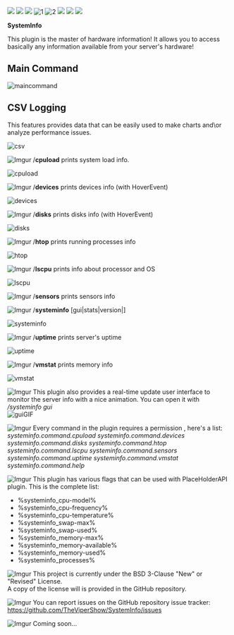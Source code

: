 ![](https://img.shields.io/tokei/lines/github/TheViperShow/SystemInfo?style=for-the-badge) ![](https://img.shields.io/github/languages/code-size/TheViperShow/SystemInfo?style=for-the-badge) ![](https://img.shields.io/spiget/stars/70905?label=Spigot%20Rating&style=for-the-badge) ![1](https://img.shields.io/github/issues/TheViperShow/SystemInfo?style=for-the-badge) ![2](https://img.shields.io/github/forks/TheViperShow/SystemInfo?style=for-the-badge) ![](https://img.shields.io/github/stars/TheViperShow/SystemInfo?style=for-the-badge) ![](https://img.shields.io/github/license/TheViperShow/SystemInfo?style=for-the-badge) ![](https://img.shields.io/badge/speed-optimized-green)

**SystemInfo**

This plugin is the master of hardware information!
It allows you to access basically any information available
from your server's hardware!

<h2>Main Command </h2>

![maincommand](https://i.imgur.com/jVCuz7H.png)

<h2>CSV Logging </h2>
This features provides data that can be easily used to make charts
and\or analyze performance issues.

![csv](https://i.imgur.com/CZeeNFh.png)

![Imgur](https://i.imgur.com/KFs485C.png)
/**cpuload** prints system load info.



![cpuload](https://i.imgur.com/Lk5PZFb.png)

![Imgur](https://i.imgur.com/7KC4oCx.png)
/**devices** prints devices info (with HoverEvent)

![devices](https://i.imgur.com/SueFlOO.png)

![Imgur](https://i.imgur.com/JTlFA5d.png)
/**disks** prints disks info (with HoverEvent)

![disks](https://i.imgur.com/9r6cfQt.png)

![Imgur](https://i.imgur.com/lEjgrRV.png)
/**htop** prints running processes info

![htop](https://i.imgur.com/IdUwdw2.png)

![Imgur](https://i.imgur.com/5t86Riq.png)
/**lscpu** prints info about processor and OS

![lscpu](https://i.imgur.com/3kCOZq7.png)

![Imgur](https://i.imgur.com/o2dHzfY.png)
/**sensors** prints sensors info

![Imgur](https://i.imgur.com/LJodraz.png)
/**systeminfo** [gui|stats|version|]

![systeminfo](https://i.imgur.com/aYRlnJe.png)

![Imgur](https://i.imgur.com/RXutoge.png)
/**uptime** prints server's uptime

![uptime](https://i.imgur.com/D6FBpIY.png)

![Imgur](https://i.imgur.com/X9hkzCu.png)
/**vmstat** prints memory info

![vmstat](https://i.imgur.com/eWkjkko.png)

![Imgur](https://i.imgur.com/1GLsQGt.png)
This plugin also provides a real-time update user interface to monitor the server info with a nice animation.
You can open it with */systeminfo gui*<br>
![guiGIF](https://i.imgur.com/mvtUTDT.gif)

![Imgur](https://i.imgur.com/WRk6Bxv.png)
Every command in the plugin requires a permission , here's a list:
*systeminfo.command.cpuload
systeminfo.command.devices
systeminfo.command.disks
systeminfo.command.htop
systeminfo.command.lscpu
systeminfo.command.sensors
systeminfo.command.uptime
systeminfo.command.vmstat
systeminfo.command.help*

![Imgur](https://i.imgur.com/9l3i6FV.png)
This plugin has various flags that can be used with PlaceHolderAPI plugin.
This is the complete list:
- %systeminfo_cpu-model%
- %systeminfo_cpu-frequency%
- %systeminfo_cpu-temperature%
- %systeminfo_swap-max%
- %systeminfo_swap-used%
- %systeminfo_memory-max%
- %systeminfo_memory-available%
- %systeminfo_memory-used%
- %systeminfo_processes%

![Imgur](https://i.imgur.com/w7NW9B6.png)
This project is currently under the
BSD 3-Clause "New" or "Revised" License.<br>
A copy of the license will is provided in the GitHub repository.

![Imgur](https://i.imgur.com/PjvRnZu.png)
You can report issues on the GitHub repository issue tracker:
https://github.com/TheViperShow/SystemInfo/issues

![Imgur](https://i.imgur.com/ldaPwIW.png)
Coming soon...